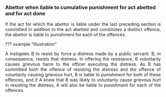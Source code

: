 ### Abettor when liable to cumulative punishment for act abetted and for act done
<div style="text-align: justify">

If the act for which the abettor is liable under the last preceding section is committed in addition to the act abetted and constitutes a distinct offence, the abettor is liable to punishment for each of the offences.

</div>

??? example "Illustration"
    <div style="text-align: justify"> A instigates B to resist by force a distress made by a public servant. B, in consequence, resists that distress. In offering the resistance, B voluntarily causes grievous harm to the officer executing the distress. As B has committed both the offence of resisting the distress and the offence of voluntarily causing grievous hurt, B is liable to punishment for both of these offences, and if A knew that B was likely to voluntarily cause grievous hurt in resisting the distress, A will also be liable to punishment for each of the offences.
